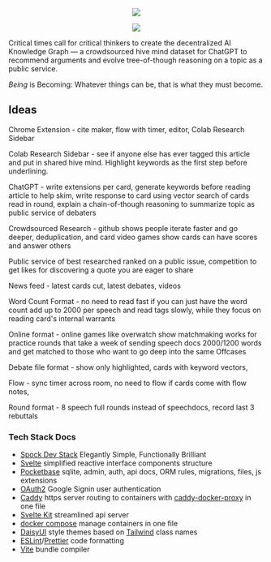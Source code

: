 <p align="center">
<img src="https://i.imgur.com/QbMPFrk.png"  > 
</p>
<p align="center">
<a href="https://matrix.to/#/#arguflow-general:matrix.zerodao.gg">
    <img src="https://img.shields.io/badge/matrix-join-purple?style=flat&logo=matrix&logocolor=white" />
</a>

</p>


Critical times call for critical thinkers to create the decentralized AI Knowledge Graph — a crowdsourced hive mind dataset for ChatGPT to recommend arguments and evolve tree-of-though reasoning on a topic as a public service.

_Being_ is Becoming: Whatever things can be, that is what they must become.



## Ideas  

 Chrome Extension - cite maker, flow with timer, editor, Colab Research Sidebar

Colab Research Sidebar - see if anyone else has ever tagged this article  and put in shared hive mind. Highlight keywords as the first step before underlining. 

ChatGPT - write extensions per card, generate keywords before reading article to help skim, write response to card using vector search of cards read in round, explain a chain-of-though reasoning to summarize topic as public service of debaters

Crowdsourced Research - github shows people iterate faster and go deeper, deduplication, and card video games show cards can have scores and answer others

Public service of best researched ranked on a public issue,  competition to get likes for discovering a quote you are eager to share

News feed - latest cards cut, latest debates, videos

Word Count Format - no need to read fast if you can just have the word count add up to 2000 per speech and read tags slowly, while they focus on reading card's internal warrants 

Online format - online games like overwatch show matchmaking works for practice rounds that take a week of sending speech docs 2000/1200 words and get matched to those who want to go deep into the same Offcases

Debate file format - show only highlighted, cards with keyword vectors, 

Flow - sync timer across room, no need to flow if cards come with flow notes,

Round format - 8 speech full rounds instead of speechdocs, record last 3 rebuttals




### Tech Stack Docs

- [Spock Dev Stack](https://github.com/vtempest/spock-stack-starter) Elegantly Simple, Functionally Brilliant
- [Svelte](https://svelte.dev/examples/hello-world) simplified reactive interface components structure
- [Pocketbase](https://pocketbase.io/docs/js-overview/) sqlite, admin, auth, api docs, ORM rules, migrations, files, js extensions 
- [OAuth2](https://developers.google.com/identity/protocols/oauth2) Google Signin user authentication
- [Caddy](https://caddyserver.com/docs/) https server routing to containers with [caddy-docker-proxy](https://github.com/lucaslorentz/caddy-docker-proxy) in one file
- [Svelte Kit](https://kit.svelte.dev) streamlined api server 
- [docker compose](https://docs.docker.com/compose/gettingstarted/) manage containers in one file
- [DaisyUI](https://daisyui.com/docs/install/)  style themes based on [Tailwind](https://tailwindcss.com) class names 
- [ESLint](https://github.com/dustinspecker/awesome-eslint)/[Prettier](https://prettier.io) code formatting 
- [Vite](https://vitejs.dev) bundle compiler

